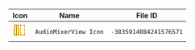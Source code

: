 | Icon | Name | File ID |
| ---  | ---  | ---     |
| ![](AudioMixerView%20Icon.png) | `AudioMixerView Icon` | `-3835914084241576571` |
